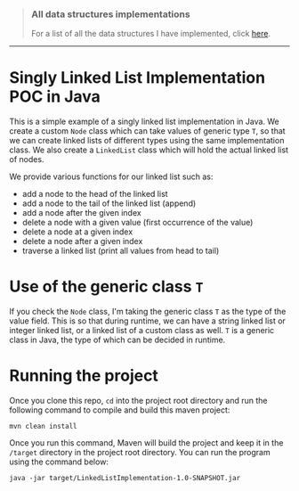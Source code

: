 > ### All data structures implementations
>
> For a list of all the data structures I have implemented, click [here](https://gist.github.com/contactsunny/4a97886c7da57461efa8cd2538a49dbc).

---

# Singly Linked List Implementation POC in Java

This is a simple example of a singly linked list implementation in Java. We create a custom ```Node``` class which can take values of
generic type ```T```, so that we can create linked lists of different types using the same implementation class. We also create a 
```LinkedList``` class which will hold the actual linked list of nodes.

We provide various functions for our linked list such as:
- add a node to the head of the linked list
- add a node to the tail of the linked list (append)
- add a node after the given index
- delete a node with a given value (first occurrence of the value)
- delete a node at a given index
- delete a node after a given index
- traverse a linked list (print all values from head to tail)

# Use of the generic class ```T```

If you check the ```Node``` class, I'm taking the generic class ```T``` as the type of the value field. This is so that during
runtime, we can have a string linked list or integer linked list, or a linked list of a custom class as well. ```T``` is a generic class in Java,
the type of which can be decided in runtime.

# Running the project

Once you clone this repo, ```cd``` into the project root directory and run the following command to compile and build this maven project:

```shell script
mvn clean install
```

Once you run this command, Maven will build the project and keep it in the ```/target``` directory in the project root directory.
You can run the program using the command below:

```shell script
java -jar target/LinkedListImplementation-1.0-SNAPSHOT.jar
```